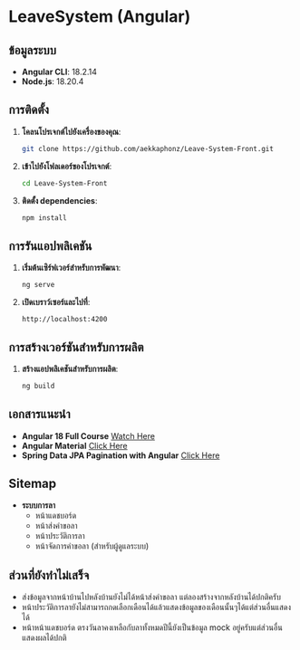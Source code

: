 # LeaveSystem (Angular)

## ข้อมูลระบบ
- **Angular CLI**: 18.2.14
- **Node.js**: 18.20.4

## การติดตั้ง

1. **โคลนโปรเจกต์ไปยังเครื่องของคุณ**:

   ```bash
   git clone https://github.com/aekkaphonz/Leave-System-Front.git
   ```

2. **เข้าไปยังโฟลเดอร์ของโปรเจกต์**:

   ```bash
   cd Leave-System-Front
   ```

3. **ติดตั้ง dependencies**:

   ```bash
   npm install
   ```

## การรันแอปพลิเคชัน

1. **เริ่มต้นเซิร์ฟเวอร์สำหรับการพัฒนา**:

   ```bash
   ng serve
   ```

2. **เปิดเบราว์เซอร์และไปที่**:

   ```
   http://localhost:4200
   ```

## การสร้างเวอร์ชันสำหรับการผลิต

1. **สร้างแอปพลิเคชันสำหรับการผลิต**:

   ```bash
   ng build
   ```


## เอกสารแนะนำ
- **Angular 18 Full Course** [Watch Here](https://youtu.be/QjaNv7s1gW0?si=-Jrg__5oEml7GMGn)
- **Angular Material** [Click Here](https://material.angular.io/)
- **Spring Data JPA Pagination with Angular** [Click Here](https://youtu.be/JNxWZXOsU0w?si=sMvwiDIFAg1Z3PSx)
## Sitemap
- **ระบบการลา**
  - หน้าแดชบอร์ด
  - หน้าส่งคำขอลา
  - หน้าประวัติการลา
  - หน้าจัดการคำขอลา (สำหรับผู้ดูแลระบบ)
## ส่วนที่ยังทำไม่เสร็จ
- ส่งข้อมูลจากหน้าบ้านไปหลังบ้านยังไม่ได้หน้าส่งคำขอลา แต่ลองสร้างจากหลังบ้านได้ปกติครับ
- หน้าประวัติการลายังไม่สามารถกดเลือกเดือนได้แล้วแสดงข้อมูลของเดือนนั้นๆได้แต่ส่วนอื่นแสดงได้
- หน้าหน้าแดชบอร์ด ตรงวันลาคงเหลือกับลาทั้งหมดปีนี้ยังเป็นข้อมูล mock อยู่ครับแต่ส่วนอื่นแสดงผลได้ปกติ

